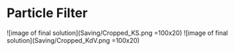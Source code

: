 # Particle Filter

![image of final solution](Saving/Cropped_KS.png =100x20)
![image of final solution](Saving/Cropped_KdV.png =100x20)
